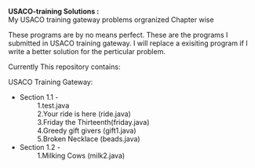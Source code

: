 **USACO-training Solutions :**<br>
My USACO training gateway problems orgranized Chapter wise

These programs are by no means perfect. These are the programs I submitted in USACO training gateway.
I will replace a exisiting program if I write a better solution for the perticular problem.

Currently This repository contains:<br>

USACO Training Gateway:
<ul>
    <li>Section 1.1 - </li> 
    &nbsp;&nbsp;&nbsp;&nbsp;&nbsp;&nbsp;&nbsp;&nbsp;      1.test.java<br>
    &nbsp;&nbsp;&nbsp;&nbsp;&nbsp;&nbsp;&nbsp;&nbsp;      2.Your ride is here (ride.java)<br>
    &nbsp;&nbsp;&nbsp;&nbsp;&nbsp;&nbsp;&nbsp;&nbsp;      3.Friday the Thirteenth(friday.java)<br>
    &nbsp;&nbsp;&nbsp;&nbsp;&nbsp;&nbsp;&nbsp;&nbsp;      4.Greedy gift givers (gift1.java)<br>
    &nbsp;&nbsp;&nbsp;&nbsp;&nbsp;&nbsp;&nbsp;&nbsp;      5.Broken Necklace (beads.java)<br>
    <li>Section 1.2 - </li>
    &nbsp;&nbsp;&nbsp;&nbsp;&nbsp;&nbsp;&nbsp;&nbsp;      1.Milking Cows (milk2.java)    
</ul>
          

